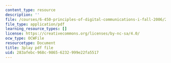```yaml
---
content_type: resource
description: ''
file: /courses/6-450-principles-of-digital-communications-i-fall-2006/283afebc968c98656232999e22fa5517_8PScXRfu2po.pdf
file_type: application/pdf
learning_resource_types: []
license: https://creativecommons.org/licenses/by-nc-sa/4.0/
ocw_type: OCWFile
resourcetype: Document
title: 3play pdf file
uid: 283afebc-968c-9865-6232-999e22fa5517
---
```


